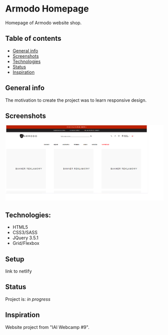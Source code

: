 # Armodo Homepage

Homepage of Armodo website shop.

## Table of contents
* [General info](#general-info)
* [Screenshots](#screenshots)
* [Technologies](#technologies)
* [Status](#status)
* [Inspiration](#inspiration)

## General info

The motivation to create the project was to learn responsive design.

## Screenshots
![Example screenshot](./images/screenshots/armodo.png)

## Technologies:
* HTML5
* CSS3/SASS
* JQuery 3.5.1
* Grid/Flexbox

## Setup
link to netlify

## Status
Project is: _in progress_

## Inspiration
Website project from "IAI Webcamp #9".
